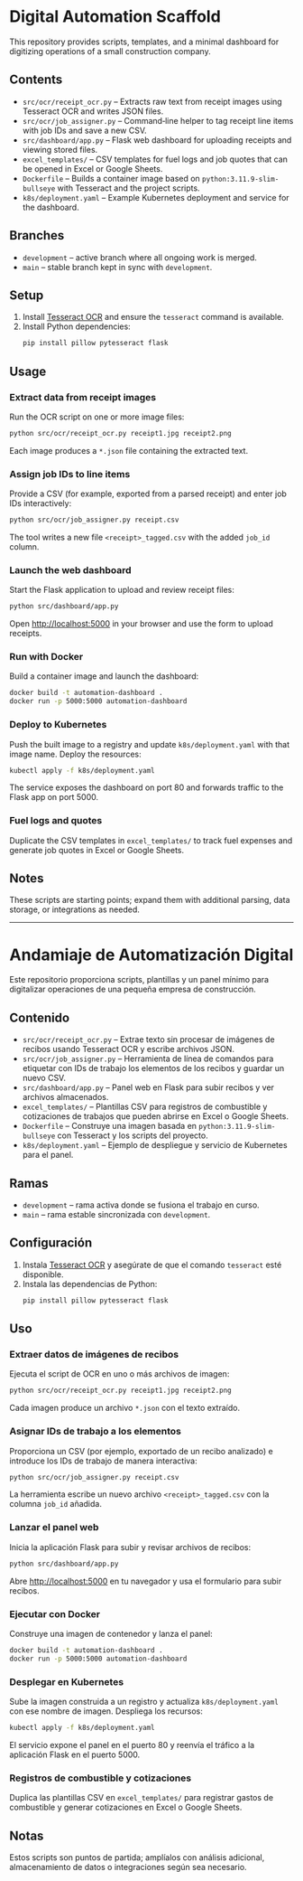 # Digital Automation Scaffold

This repository provides scripts, templates, and a minimal dashboard for digitizing operations of a small construction company.

## Contents
- `src/ocr/receipt_ocr.py` – Extracts raw text from receipt images using Tesseract OCR and writes JSON files.
- `src/ocr/job_assigner.py` – Command‑line helper to tag receipt line items with job IDs and save a new CSV.
- `src/dashboard/app.py` – Flask web dashboard for uploading receipts and viewing stored files.
- `excel_templates/` – CSV templates for fuel logs and job quotes that can be opened in Excel or Google Sheets.
- `Dockerfile` – Builds a container image based on `python:3.11.9-slim-bullseye` with Tesseract and the project scripts.
- `k8s/deployment.yaml` – Example Kubernetes deployment and service for the dashboard.

## Branches
- `development` – active branch where all ongoing work is merged.
- `main` – stable branch kept in sync with `development`.

## Setup
1. Install [Tesseract OCR](https://tesseract-ocr.github.io/) and ensure the `tesseract` command is available.
2. Install Python dependencies:
   ```bash
   pip install pillow pytesseract flask
   ```

## Usage
### Extract data from receipt images
Run the OCR script on one or more image files:
```bash
python src/ocr/receipt_ocr.py receipt1.jpg receipt2.png
```
Each image produces a `*.json` file containing the extracted text.

### Assign job IDs to line items
Provide a CSV (for example, exported from a parsed receipt) and enter job IDs interactively:
```bash
python src/ocr/job_assigner.py receipt.csv
```
The tool writes a new file `<receipt>_tagged.csv` with the added `job_id` column.

### Launch the web dashboard
Start the Flask application to upload and review receipt files:
```bash
python src/dashboard/app.py
```
Open <http://localhost:5000> in your browser and use the form to upload receipts.

### Run with Docker
Build a container image and launch the dashboard:
```bash
docker build -t automation-dashboard .
docker run -p 5000:5000 automation-dashboard
```

### Deploy to Kubernetes
Push the built image to a registry and update `k8s/deployment.yaml` with that image name. Deploy the resources:

```bash
kubectl apply -f k8s/deployment.yaml
```

The service exposes the dashboard on port 80 and forwards traffic to the Flask app on port 5000.

### Fuel logs and quotes
Duplicate the CSV templates in `excel_templates/` to track fuel expenses and generate job quotes in Excel or Google Sheets.

## Notes
These scripts are starting points; expand them with additional parsing, data storage, or integrations as needed.

----------

# Andamiaje de Automatización Digital

Este repositorio proporciona scripts, plantillas y un panel mínimo para digitalizar operaciones de una pequeña empresa de construcción.

## Contenido
- `src/ocr/receipt_ocr.py` – Extrae texto sin procesar de imágenes de recibos usando Tesseract OCR y escribe archivos JSON.
- `src/ocr/job_assigner.py` – Herramienta de línea de comandos para etiquetar con IDs de trabajo los elementos de los recibos y guardar un nuevo CSV.
- `src/dashboard/app.py` – Panel web en Flask para subir recibos y ver archivos almacenados.
- `excel_templates/` – Plantillas CSV para registros de combustible y cotizaciones de trabajos que pueden abrirse en Excel o Google Sheets.
- `Dockerfile` – Construye una imagen basada en `python:3.11.9-slim-bullseye` con Tesseract y los scripts del proyecto.
- `k8s/deployment.yaml` – Ejemplo de despliegue y servicio de Kubernetes para el panel.

## Ramas
- `development` – rama activa donde se fusiona el trabajo en curso.
- `main` – rama estable sincronizada con `development`.

## Configuración
1. Instala [Tesseract OCR](https://tesseract-ocr.github.io/) y asegúrate de que el comando `tesseract` esté disponible.
2. Instala las dependencias de Python:
   ```bash
   pip install pillow pytesseract flask
   ```

## Uso
### Extraer datos de imágenes de recibos
Ejecuta el script de OCR en uno o más archivos de imagen:
```bash
python src/ocr/receipt_ocr.py receipt1.jpg receipt2.png
```
Cada imagen produce un archivo `*.json` con el texto extraído.

### Asignar IDs de trabajo a los elementos
Proporciona un CSV (por ejemplo, exportado de un recibo analizado) e introduce los IDs de trabajo de manera interactiva:
```bash
python src/ocr/job_assigner.py receipt.csv
```
La herramienta escribe un nuevo archivo `<receipt>_tagged.csv` con la columna `job_id` añadida.

### Lanzar el panel web
Inicia la aplicación Flask para subir y revisar archivos de recibos:
```bash
python src/dashboard/app.py
```
Abre <http://localhost:5000> en tu navegador y usa el formulario para subir recibos.

### Ejecutar con Docker
Construye una imagen de contenedor y lanza el panel:
```bash
docker build -t automation-dashboard .
docker run -p 5000:5000 automation-dashboard
```

### Desplegar en Kubernetes
Sube la imagen construida a un registro y actualiza `k8s/deployment.yaml` con ese nombre de imagen. Despliega los recursos:
```bash
kubectl apply -f k8s/deployment.yaml
```
El servicio expone el panel en el puerto 80 y reenvía el tráfico a la aplicación Flask en el puerto 5000.

### Registros de combustible y cotizaciones
Duplica las plantillas CSV en `excel_templates/` para registrar gastos de combustible y generar cotizaciones en Excel o Google Sheets.

## Notas
Estos scripts son puntos de partida; amplíalos con análisis adicional, almacenamiento de datos o integraciones según sea necesario.

